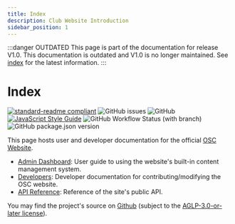 ```yaml
---
title: Index
description: Club Website Introduction
sidebar_position: 1
---
```


:::danger OUTDATED
This page is part of the documentation for release V1.0. This documentation is outdated and V1.0 is no longer maintained. See [index](/docs/website/) for the latest information.
:::

# Index
[![standard-readme compliant](https://img.shields.io/badge/readme%20style-standard-brightgreen.svg?style=flat-square)](https://github.com/RichardLitt/standard-readme) ![GitHub issues](https://img.shields.io/github/issues-raw/ufosc/Club_Website_2) ![GitHub](https://img.shields.io/github/license/ufosc/Club_Website_2) [![JavaScript Style Guide](https://img.shields.io/badge/code_style-standard-brightgreen.svg)](https://standardjs.com) ![GitHub Workflow Status (with branch)](https://img.shields.io/github/actions/workflow/status/ufosc/Club_Website_2/node.js.yml) ![GitHub package.json version](https://img.shields.io/github/package-json/v/ufosc/Club_Website_2)

This page hosts user and developer documentation for the official [OSC Website](https://ufosc.org).

 * [Admin Dashboard](/docs/website/legacy/admin): User guide to using the website's built-in content management system.
 * [Developers](/docs/website/legacy/Developers/introduction): Developer documentation for contributing/modifying the OSC website.
 * [API Reference](/docs/website/legacy/api-reference): Reference of the site's public API.


You may find the project's source on [Github](https://github.com/ufosc/Club_Website_2) (subject to the [AGLP-3.0-or-later license](https://github.com/ufosc/Club_Website_2/blob/main/LICENSE.md)).
